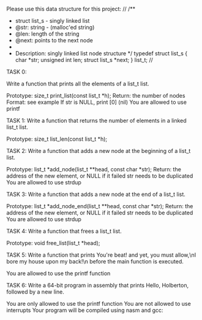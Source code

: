 Please use this data structure for this project:
//
/**
* struct list_s - singly linked list
* @str: string - (malloc'ed string)
* @len: length of the string
* @next: points to the next node
*
* Description: singly linked list node structure
*/
typedef struct list_s
{
  char *str;
    unsigned int len;
    struct list_s *next;
} list_t;
//

TASK 0:

Write a function that prints all the elements of a list_t list.

Prototype: size_t print_list(const list_t *h);
Return: the number of nodes
Format: see example
If str is NULL, print [0] (nil)
You are allowed to use printf

TASK 1:
Write a function that returns the number of elements in a linked list_t list.

Prototype: size_t list_len(const list_t *h);

TASK 2:
Write a function that adds a new node at the beginning of a list_t list.

Prototype: list_t *add_node(list_t **head, const char *str);
Return: the address of the new element, or NULL if it failed
str needs to be duplicated
You are allowed to use strdup

TASK 3:
Write a function that adds a new node at the end of a list_t list.

Prototype: list_t *add_node_end(list_t **head, const char *str);
Return: the address of the new element, or NULL if it failed
str needs to be duplicated
You are allowed to use strdup

TASK 4:
Write a function that frees a list_t list.

Prototype: void free_list(list_t *head);


TASK 5:
Write a function that prints You're beat! and yet, you must allow,\nI bore my house upon my back!\n before the main function is executed.

You are allowed to use the printf function


TASK 6:
Write a 64-bit program in assembly that prints Hello, Holberton, followed by a new line.

You are only allowed to use the printf function
You are not allowed to use interrupts
Your program will be compiled using nasm and gcc:

